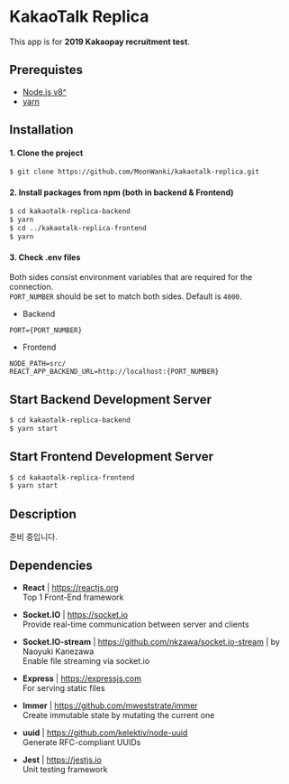 # KakaoTalk Replica

This app is for **2019 Kakaopay recruitment test**.

## Prerequistes

- [Node.js v8^](https://nodejs.org)
- [yarn](https://yarnpkg.com/en/docs/install)

## Installation

#### 1. Clone the project

```bash
$ git clone https://github.com/MoonWanki/kakaotalk-replica.git
```

#### 2. Install packages from npm (both in backend & Frontend)

```bash
$ cd kakaotalk-replica-backend
$ yarn
$ cd ../kakaotalk-replica-frontend
$ yarn
```

#### 3. Check .env files

Both sides consist environment variables that are required for the connection.  
`PORT_NUMBER` should be set to match both sides. Default is `4000`.

- Backend
```
PORT={PORT_NUMBER}
```
- Frontend
```
NODE_PATH=src/
REACT_APP_BACKEND_URL=http://localhost:{PORT_NUMBER}
```

## Start Backend Development Server

```bash
$ cd kakaotalk-replica-backend
$ yarn start
```

## Start Frontend Development Server


```bash
$ cd kakaotalk-replica-frontend
$ yarn start
```  

## Description

준비 중입니다.  

## Dependencies  

- **React** | https://reactjs.org  
Top 1 Front-End framework  

- **Socket<span>.</span>IO** | https://socket.io  
Provide real-time communication between server and clients  

- **Socket.IO-stream** | https://github.com/nkzawa/socket.io-stream | by Naoyuki Kanezawa  
Enable file streaming via socket<span>.</span>io  

- **Express** | https://expressjs.com  
For serving static files  

- **Immer** | https://github.com/mweststrate/immer  
Create immutable state by mutating the current one  

- **uuid** | https://github.com/kelektiv/node-uuid  
Generate RFC-compliant UUIDs

- **Jest** | https://jestjs.io  
Unit testing framework  
